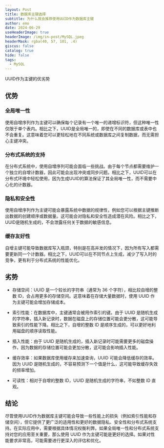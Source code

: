 ```yaml
---
layout: Post
title: 数据库主键选择
subtitle: 为什么我会推荐使用UUID作为数据库主键
author: emo
date: 2024-06-29
useHeaderImage: true
headerImage: /img/in-post/MySQL.jpeg
headerMask: rgba(40, 57, 101, .4)
giscus: false
catalog: true
hide: false
tags:
  - MySQL
---
```


UUID作为主键的优劣势

<!-- more -->

## 优势

### 全局唯一性

使用自增序列作为主键可以确保每个记录有一个唯一的递增标识符，但这种唯一性仅限于单个表内。相比之下，UUID是全局唯一的，即使在不同的数据库或表中也不会重复。这意味着您可以更轻松地在不同系统或数据库之间复制数据，而无需担心主键冲突。

### 分布式系统的支持

在分布式系统中，使用自增序列可能会面临一些挑战。由于每个节点都需要维护一个独立的自增计数器，因此可能会出现冲突或同步问题。相比之下，UUID可以在分布式环境中轻松使用，因为生成UUID的算法保证了其全局唯一性，而不需要中心化的计数器。

### 隐私和安全性

使用自增序列作为主键可能会暴露系统中数据的规律性，例如您可以根据主键推断出数据的创建顺序或数据量。这可能会对隐私和安全性造成潜在风险。相比之下，UUID是随机生成的，不会泄露任何关于数据的敏感信息。

### 缓存友好性
自增主键可能导致数据库写入瓶颈，特别是在高并发的情况下，因为所有写入都需要更新同一个计数器。相比之下，UUID可以在不同节点上生成，减少了写入时的竞争，更有利于分布式系统的性能优化。

## 劣势

* 存储空间：UUID 是一个较长的字符串（通常为 36 个字符），相比较自增的整数 ID，会占用更多的存储空间。这意味着在存储大量数据时，使用 UUID 作为主键可能会增加存储成本。

* 索引性能：在数据库中，主键通常会被用作索引的键。由于 UUID 是随机生成的字符串，插入新记录时，数据在磁盘上的存储位置可能会更分散，这可能导致索引的性能下降。相比之下，自增的整数 ID 是顺序生成的，可以更好地利用磁盘的顺序读取性能。

* 插入性能：由于 UUID 是随机生成的，插入新记录时可能需要更多的磁盘操作，因为数据的存储位置可能会更加分散，这可能会影响插入性能。

* 缓存效率：如果数据库使用缓存来加速查询，UUID 可能会降低缓存的效率。因为 UUID 是随机生成的，不容易预测下一个值是什么，这可能导致缓存失效的频率增加。

* 可读性：相对于自增的整数 ID，UUID 是随机生成的字符串，不如整数 ID 直观。

## 结论
尽管使用UUID作为数据库主键可能会导致一些性能上的损失（例如索引性能和存储空间），但它提供了更广泛的适用性和更好的数据隐私、安全性和分布式系统支持。在实际应用中，需要根据具体情况权衡利弊。如果全局唯一性和分布式系统支持对您的应用至关重要，那么使用 UUID 作为主键可能是更好的选择。如果对性能要求非常高，可能需要进行更深入的评估和优化。
